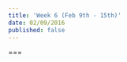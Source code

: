 ```yaml
---
title: 'Week 6 (Feb 9th - 15th)'
date: 02/09/2016
published: false
---
```


<!--- Your weekly summary content goes below here -->

<!--- Your weekly summary content goes above here -->

===

<!--- Your weekly materials content goes below here -->
